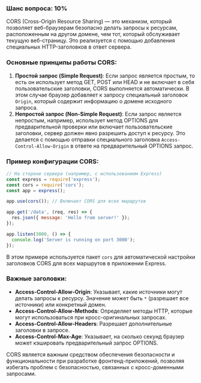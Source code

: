 ### Шанс вопроса: 10%

CORS (Cross-Origin Resource Sharing) — это механизм, который позволяет веб-браузерам безопасно делать запросы к ресурсам, расположенным на другом домене, чем тот, который обслуживает текущую веб-страницу. Это реализуется с помощью добавления специальных HTTP-заголовков в ответ сервера.

### Основные принципы работы CORS:
1. **Простой запрос (Simple Request)**: Если запрос является простым, то есть он использует метод GET, POST или HEAD и не включает в себя пользовательские заголовки, CORS выполняется автоматически. В этом случае браузер добавляет к запросу специальный заголовок `Origin`, который содержит информацию о домене исходного запроса.
2. **Непростой запрос (Non-Simple Request)**: Если запрос является непростым, например, использует метод OPTIONS для предварительной проверки или включает пользовательские заголовки, сервер должен явно разрешить доступ к ресурсу. Это делается с помощью отправки специального заголовка `Access-Control-Allow-Origin` в ответе на предварительный OPTIONS запрос.

### Пример конфигурации CORS:
```javascript
// На стороне сервера (например, с использованием Express)
const express = require('express');
const cors = require('cors');
const app = express();

app.use(cors()); // Включает CORS для всех маршрутов

app.get('/data', (req, res) => {
  res.json({ message: 'Hello from server!' });
});

app.listen(3000, () => {
  console.log('Server is running on port 3000');
});
```
В этом примере используется пакет `cors` для автоматической настройки заголовков CORS для всех маршрутов в приложении Express.

### Важные заголовки:
- **Access-Control-Allow-Origin**: Указывает, какие источники могут делать запросы к ресурсу. Значение может быть `*` (разрешает все источники) или конкретный домен.
- **Access-Control-Allow-Methods**: Определяет методы HTTP, которые могут использоваться при кросс-оригинальных запросах.
- **Access-Control-Allow-Headers**: Разрешает дополнительные заголовки в запросе.
- **Access-Control-Max-Age**: Указывает, на сколько секунд браузер может кэшировать предварительный запрос OPTIONS.

CORS является важным средством обеспечения безопасности и функциональности при разработке фронтенд-приложений, позволяя избегать проблем с безопасностью, связанных с кросс-доменными запросами.
